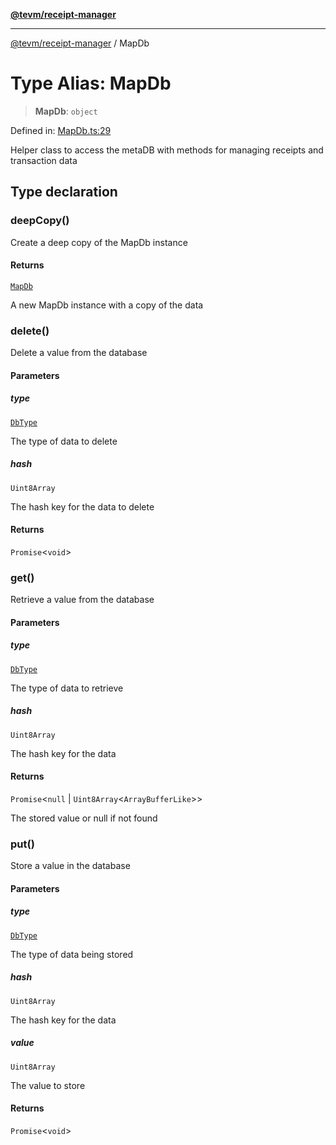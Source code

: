 [**@tevm/receipt-manager**](../README.md)

***

[@tevm/receipt-manager](../globals.md) / MapDb

# Type Alias: MapDb

> **MapDb**: `object`

Defined in: [MapDb.ts:29](https://github.com/evmts/tevm-monorepo/blob/main/packages/receipt-manager/src/MapDb.ts#L29)

Helper class to access the metaDB with methods for managing receipts and transaction data

## Type declaration

### deepCopy()

Create a deep copy of the MapDb instance

#### Returns

[`MapDb`](MapDb.md)

A new MapDb instance with a copy of the data

### delete()

Delete a value from the database

#### Parameters

##### type

[`DbType`](DbType.md)

The type of data to delete

##### hash

`Uint8Array`

The hash key for the data to delete

#### Returns

`Promise`\<`void`\>

### get()

Retrieve a value from the database

#### Parameters

##### type

[`DbType`](DbType.md)

The type of data to retrieve

##### hash

`Uint8Array`

The hash key for the data

#### Returns

`Promise`\<`null` \| `Uint8Array`\<`ArrayBufferLike`\>\>

The stored value or null if not found

### put()

Store a value in the database

#### Parameters

##### type

[`DbType`](DbType.md)

The type of data being stored

##### hash

`Uint8Array`

The hash key for the data

##### value

`Uint8Array`

The value to store

#### Returns

`Promise`\<`void`\>
